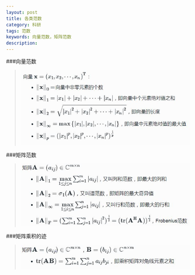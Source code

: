 ```yaml
---
layout: post
title: 各类范数
category: 科研
tags: 范数
keywords: 向量范数，矩阵范数
description: 
---
```


###向量范数
>![vector_norms](/public/img/vector_norms.JPG)


###矩阵范数
>![matrix_norms](/public/img/matrix_norms.jpg)


###矩阵乘积的迹
>![trace](/public/img/trace.jpg)